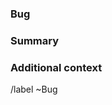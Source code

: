 <!-- 
    Make sure that your title always starts with the issue id, following a short comment.
    Examples: "#52: ...", "#52: ...", "WIP: #22: ..." or even "RFC: #57: ...".
-->

<!-- If your branch is based on another merge-request, please note this using the blockquote below. -->
<!-- > This merge-request is based on !XX -->

### Bug

<!-- What was the problem, what didn't work? -->

### Summary

<!-- How did you fix the problem? What was necessary to do? -->


### Additional context

<!-- If this is an RFC, this will be the place to propose ideas. -->

<!-- If there are things you know which might raise questions, either re-consider your implementation or
     describe why you've implemented things the way you did. E.g. if a non-expected behaviour is intentional -->

<!-- Remove this section if you don't have anything else to state. -->

/label ~Bug
